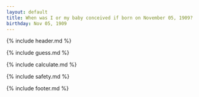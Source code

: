 ```yaml
---
layout: default
title: When was I or my baby conceived if born on November 05, 1909?
birthday: Nov 05, 1909
---
```


{% include header.md %}

{% include guess.md %}

{% include calculate.md %}

{% include safety.md %}

{% include footer.md %}



